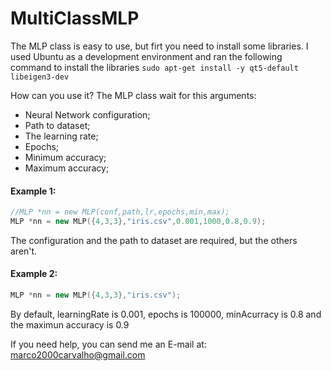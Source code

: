 # MultiClassMLP

The MLP class is easy to use, but firt you need to install some libraries.
I used Ubuntu as a development environment and ran the following command to install the libraries
`sudo apt-get install -y qt5-default libeigen3-dev`

How can you use it?
The MLP class wait for this arguments:
* Neural Network configuration;
* Path to dataset;
* The learning rate;
* Epochs;
* Minimum accuracy;
* Maximum accuracy;

#### Example 1:
``` C++
//MLP *nn = new MLP(conf,path,lr,epochs,min,max);
MLP *nn = new MLP({4,3,3},"iris.csv",0.001,1000,0.8,0.9);
```
The configuration and the path to dataset are required, but the others aren't.

#### Example 2:
``` C++
MLP *nn = new MLP({4,3,3},"iris.csv");
```
By default, learningRate is 0.001, epochs is 100000, minAcurracy is 0.8 and the maximun accuracy is 0.9

If you need help, you can send me an E-mail at: marco2000carvalho@gmail.com
